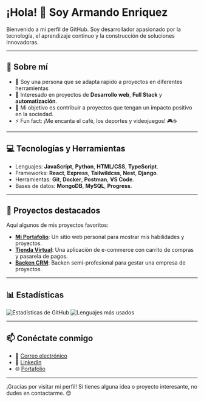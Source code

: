 # ¡Hola! 👋 Soy Armando Enriquez

Bienvenido a mi perfil de GitHub. Soy desarrollador apasionado por la tecnología, el aprendizaje continuo y la construcción de soluciones innovadoras.

---

## 🚀 Sobre mí
- 🌱 Soy una persona que se adapta rapido a proyectos en diferentes herramientas
- 💼 Interesado en proyectos de **Desarrollo web**, **Full Stack** y **automatización**.
- 🎯 Mi objetivo es contribuir a proyectos que tengan un impacto positivo en la sociedad.
- ⚡ Fun fact: ¡Me encanta el café, los deportes y videojuegos! 🎮☕

---

## 💻 Tecnologías y Herramientas
- Lenguajes: **JavaScript**, **Python**, **HTML/CSS**, **TypeScript**.
- Frameworks: **React**, **Express**, **Tailwildcss**, **Nest**, **Django**.
- Herramientas: **Git**, **Docker**, **Postman**, **VS Code**.
- Bases de datos: **MongoDB**, **MySQL**, **Progress**.

---

## 🌟 Proyectos destacados
Aquí algunos de mis proyectos favoritos:

- **[Mi Portafolio](https://github.com/ArmandoEnriq/mi-portafolio)**: Un sitio web personal para mostrar mis habilidades y proyectos.
- **[Tienda Virtual](https://github.com/ArmandoEnriq/tienda-virtual)**: Una aplicación de e-commerce con carrito de compras y pasarela de pagos.
- **[Backen CRM](https://github.com/ArmandoEnriq/Gestion-Relacion-con-Clientes)**: Backen semi-profesional para gestar una empresa de proyectos.

---

## 📊 Estadísticas
![Estadísticas de GitHub](https://github-readme-stats.vercel.app/api?username=ArmandoEnriq&show_icons=true&theme=radical)
![Lenguajes más usados](https://github-readme-stats.vercel.app/api/top-langs/?username=ArmandoEnriq&layout=compact&theme=radical)

---

## 📫 Conéctate conmigo
- 📧 [Correo electrónico](armandoenriquezpuga@gmail.com)
- 💼 [LinkedIn](https://www.linkedin.com/in/armandoenriquezp/)
- 🌐 [Portafolio](https://cvfront-mu.vercel.app/)

---

¡Gracias por visitar mi perfil! Si tienes alguna idea o proyecto interesante, no dudes en contactarme. 😊
